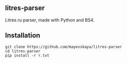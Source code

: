 ## litres-parser
Litres.ru parser, made with Python and BS4.

## Installation
```
git clone https://github.com/mayevskaya/litres-parser
cd litres-parser
pip install -r r.txt
```
